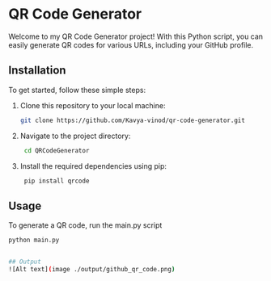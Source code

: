 #  QR Code Generator

Welcome to my QR Code Generator project! With this Python script, you can easily generate QR codes for various URLs, including your GitHub profile.

## Installation

To get started, follow these simple steps:

1. Clone this repository to your local machine:
   
   ```bash
   git clone https://github.com/Kavya-vinod/qr-code-generator.git
2. Navigate to the project directory:
   ```bash
    cd QRCodeGenerator
3. Install the required dependencies using pip:
   ```bash
    pip install qrcode
   
## Usage
 To generate a QR code, run the main.py script
   ```bash
   python main.py


## Output
   ![Alt text](image ./output/github_qr_code.png)
